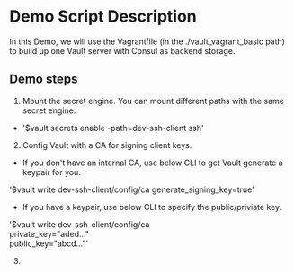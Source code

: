# Demo Script Description
In this Demo, we will use the Vagrantfile (in the ./vault_vagrant_basic path) to build up one Vault server with Consul as backend storage. 

## Demo steps
1. Mount the secret engine. You can mount different paths with the same secret engine. 
* '$vault secrets enable -path=dev-ssh-client ssh' 
2. Config Vault with a CA for signing client keys. 
* If you don't have an internal CA, use below CLI to get Vault generate a keypair for you. 

'$vault write dev-ssh-client/config/ca generate_signing_key=true'
* If you have a keypair, use below CLI to specify the public/priviate key.

'$vault write dev-ssh-client/config/ca \
    private_key="aded..." \
    public_key="abcd..."'

3. 